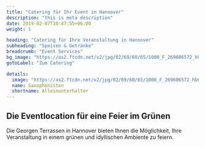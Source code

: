```yaml
---
title: "Catering für Ihr Event in Hannover"
description: "this is meta description"
date: 2019-02-07T10:47:55+06:00
weight: 1

heading: "Catering für Ihre Veranstaltung in Hannover"
subheading: "Speisen & Getränke"
breadcrumb: "Event Services"
bg_image: "https://as2.ftcdn.net/v2/jpg/02/69/60/65/1000_F_269606572_hUnmc3YgMCtqPLUWib2rIw6xVS59uTxR.jpg"
gotoLabel: "Zum Catering"

details:
  image: "https://as2.ftcdn.net/v2/jpg/02/69/60/65/1000_F_269606572_hUnmc3YgMCtqPLUWib2rIw6xVS59uTxR.jpg"
  name: Saxophonisten 
  shortname: Alleinunterhalter
---
```


## Die Eventlocation für eine Feier im Grünen

Die Georgen Terrassen in Hannover bieten Ihnen die Möglichkeit, Ihre Veranstaltung in einem grünen und idyllischen Ambiente zu feiern.